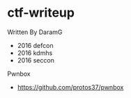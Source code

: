 # ctf-writeup
Written By DaramG
- 2016 defcon
- 2016 kdmhs
- 2016 seccon

Pwnbox
- https://github.com/protos37/pwnbox
